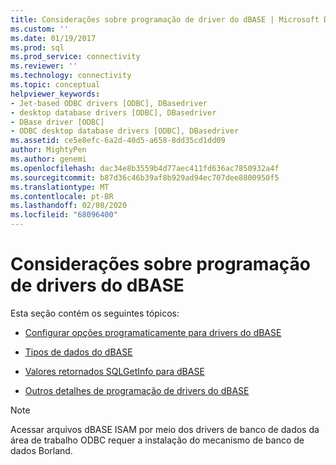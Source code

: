 ```yaml
---
title: Considerações sobre programação de driver do dBASE | Microsoft Docs
ms.custom: ''
ms.date: 01/19/2017
ms.prod: sql
ms.prod_service: connectivity
ms.reviewer: ''
ms.technology: connectivity
ms.topic: conceptual
helpviewer_keywords:
- Jet-based ODBC drivers [ODBC], DBasedriver
- desktop database drivers [ODBC], DBasedriver
- DBase driver [ODBC]
- ODBC desktop database drivers [ODBC], DBasedriver
ms.assetid: ce5e8efc-6a2d-40d5-a658-8dd35cd1dd09
author: MightyPen
ms.author: genemi
ms.openlocfilehash: dac34e8b3559b4d77aec411fd636ac7850932a4f
ms.sourcegitcommit: b87d36c46b39af8b929ad94ec707dee8800950f5
ms.translationtype: MT
ms.contentlocale: pt-BR
ms.lasthandoff: 02/08/2020
ms.locfileid: "68096400"
---
```

# <a name="dbase-driver-programming-considerations"></a>Considerações sobre programação de drivers do dBASE
Esta seção contém os seguintes tópicos:  
  
-   [Configurar opções programaticamente para drivers do dBASE](../../odbc/microsoft/setting-options-programmatically-for-the-dbase-driver.md)  
  
-   [Tipos de dados do dBASE](../../odbc/microsoft/dbase-data-types.md)  
  
-   [Valores retornados SQLGetInfo para dBASE](../../odbc/microsoft/sqlgetinfo-returned-values-for-dbase.md)  
  
-   [Outros detalhes de programação de drivers do dBASE](../../odbc/microsoft/other-dbase-driver-programming-details.md)  
  
> [!NOTE]  
>  Acessar arquivos dBASE ISAM por meio dos drivers de banco de dados da área de trabalho ODBC requer a instalação do mecanismo de banco de dados Borland.
